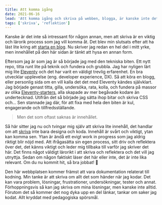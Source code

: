 ```yaml
---
title: Att komma igång
date: 2021-06-16
lead: 'Att komma igång och skriva på webben, blogga, är kanske inte det lättaste. Jag har funderat en del på ett varför. Varför ska jag skriva och varför skulle det vara intressant för någon annan.'
tags: ['skriva', 'reflektion']
---
```


Kanske är det inte så intressant för någon annan, men att skriva är en viktig och lärorik process som jag vill komma åt. Det blev min slutsats efter att ha läst lite kring att [starta en blog](https://firstsiteguide.com/why-start-a-blog/). Nu skriver jag redan en hel del i mitt yrke, men innehållet på den här sidan är tänkt att hysa en annan form.

Eftersom jag är som jag är så började jag med den tekniska biten. Ett nytt repo, titta runt lite på teknik och fundera och grubbla.
Jag har nyligen lärt mig lite [Eleventy](https://11ty.dev) och det har varit en väldigt trevlig erfarenhet. En bra utvecklar upplevelse (eng. developer experience, DX). Så att köra en blogg, eller personlig sida om en vill kalla det det med Eleventy kändes självklart. Jag började genast titta, gilla, undersöka, rata, kolla, och fundera på massor av olika [Eleventy-starters](https://www.11ty.dev/docs/starter/), alla skapade av mer begåvade kodare än undertecknad. Utifrån det så började jag sätta ihop bitar och skriva CSS och... Sen stannade jag där, för att fixa med hela den biten är kul, engagerande och tillfredsställande.

> Men det som oftast saknas är innehållet. 

Så här sitter jag nu och tvingar mig själv att skriva lite innehåll, det handlar om att [skriva](https://www.sarasoueidan.com/desk/just-write/) inte bara designa och koda. Innehåll är svårt och viktigt, ytan kan komma sen. Ytan är ändå ett evigt work in progress som jag aldrig riktigt blir nöjd med. Att ifrågasätta sin egen process, sitt driv och reflektera över det, det känns viktigt och leder mig tillbaka till varför jag skriver det här.
Det finns något väldigt lärorikt i att skriva och reflektera och det vill jag utnyttja. Sedan om någon faktiskt läser det här eller inte, det är inte lika relevant. Om du nu kommit hit, så bra jobbat! 🙂

Den här webbplatsen kommer främst att vara dokumentation relaterat till kodning. Min tanke är att skriva om allt det som händer när jag kodar. Det kan vara problem, lösningar, frustrationer, undersökningar, tester och annat. Förhoppningsvis så kan jag skriva om mina lösningar, men kanske inte alltid.
Förutom det så kommer det nog dyka upp en del länkar, tankar om saker jag kodat. Allt kryddat med pedagogiska spörsmål.